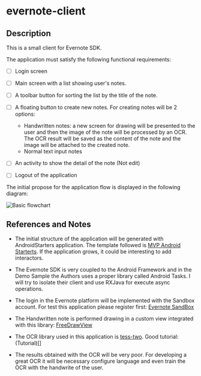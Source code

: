 # evernote-client

## Description

This is a small client for Evernote SDK.

The application must satisfy the following functional requirements:

- [ ] Login screen
- [ ] Main screen with a list showing user's notes.
- [ ] A toolbar button for sorting the list by the title of the note.
- [ ] A floating button to create new notes. For creating notes will be 2 options:
	* Handwritten notes: a new screen for drawing will be presented to the user and then the image of the note will be processed by an OCR. The OCR result will be saved as the content of the note and the image will be attached to the created note.
	* Normal text input notes
- [ ] An activity to show the detail of the note (Not edit)
- [ ] Logout of the application


The initial propose for the application flow is displayed in the following diagram:

![Basic flowchart]()


## References and Notes

* The initial structure of the application will be generated with AndroidStarters application. The template followed is [MVP Android Starterts](). If the application grows, it could be interesting to add interactors.

* The Evernote SDK is very coupled to the Android Framework and in the Demo Sample the Authors uses a proper library called Android Tasks. I will try to isolate their client and use RXJava for execute async operations.

* The login in the Evernote platform will be implemented with the Sandbox account. For test this application please register first: [Evernote SandBox](https://sandbox.evernote.com/Registration.action)

* The Handwritten note is performed drawing in a custom view integrated with this library: [FreeDrawView](https://github.com/RiccardoMoro/FreeDrawView)

* The OCR library used in this application is [tess-two](https://github.com/rmtheis/tess-two). Good tutorial: (Tutorial)[]

* The results obtained with the OCR will be very poor. For developing a great OCR it will be necessary configure language and even train the OCR with the handwrite of the user.